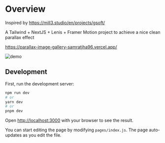 # Overview

Inspired by https://mill3.studio/en/projects/gsoft/

A Tailwind + NextJS + Lenis + Framer Motion project to achieve a nice clean parallax effect

https://parallax-image-gallery-samratjha96.vercel.app/

![demo](https://github.com/samratjha96/parallax-image-gallery/blob/main/demo.gif?raw=true)

## Development

First, run the development server:

```bash
npm run dev
# or
yarn dev
# or
pnpm dev
```

Open [http://localhost:3000](http://localhost:3000) with your browser to see the result.

You can start editing the page by modifying `pages/index.js`. The page auto-updates as you edit the file.

